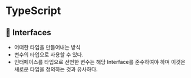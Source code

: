 # TypeScript


## :triangular_flag_on_post: Interfaces

- 어떠한 타입을 만들어내는 방식
- 변수의 타입으로 사용할 수 있다.
- 인터페이스를 타입으로 선언한 변수는 해당 Interface를 준수하여야 하며 이것은 새로운 타입을 정의하는 것과 유사하다.

